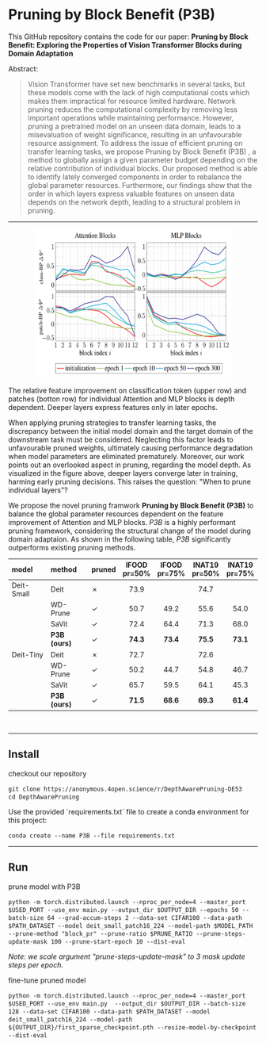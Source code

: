 # Pruning by Block Benefit (P3B)


This GitHub repository contains the code for our paper: **Pruning by Block Benefit: Exploring the Properties of Vision Transformer Blocks during Domain Adaptation**

 Abstract:
>Vision Transformer have set new benchmarks in several tasks, but these models come with the lack of high computational costs which makes them impractical for resource limited hardware. Network pruning reduces the computational complexity by removing less important operations while maintaining performance. However, pruning a pretrained model on an unseen data domain, leads to a misevaluation of weight significance, resulting in an unfavourable resource assignment. To address the issue of efficient pruning on transfer learning tasks, we propose Pruning by Block Benefit (P3B) , a method to globally assign a given parameter budget depending on the relative contribution of individual blocks. Our proposed method is able to identify lately converged components in order to rebalance the global parameter resources. Furthermore, our findings show that the order in which layers express valuable features on unseen data depends on the network depth, leading to a structural problem in pruning.
---


<p align="center">
<img src="fig/BlockPerformance_overTrainingEpochs.png"  width="400" height="300">
</p>
The relative feature improvement on classification token (upper row) and patches (botton row) for individual Attention and MLP blocks is depth dependent.
Deeper layers express features only in later epochs.

When applying pruning strategies to transfer learning tasks, the discrepancy between the initial model domain and the target domain of the downstream task must be considered.
Neglecting this factor leads to unfavourable pruned weights, ultimately causing performance degradation when model parameters are eliminated prematurely.
Moreover, our work points out an overlooked aspect in pruning, regarding the model depth.
As visualized in the figure above, deeper layers converge later in training, harming early pruning decisions.
This raises the question: "When to prune individual layers"?

We propose the novel pruning framwork **Pruning by Block Benefit (P3B)** to balance the global parameter resources dependent on the feature improvement of Attention and MLP blocks.
*P3B* is a highly performant pruning framework, considering the structural change of the model during domain adaptaion.
As shown in the following table, *P3B* significantly outperforms existing pruning methods.




 | model      | method         | pruned  | IFOOD <br> pr=50%   | IFOOD <br> pr=75%   | INAT19 <br> pr=50%  | INAT19 <br> pr=75%  |
 |:-----------|:---------------|:--------|:-------------------:|:-------------------:|:-------------------:|:-------------------:|
 | Deit-Small | Deit           | &cross; | 73.9                                     || 74.7                                     ||
 |            | WD-Prune       | &check; | 50.7                | 49.2                | 55.6                | 54.0                |
 |            | SaVit          | &check; | 72.4                | 64.4                | 71.3                | 68.0                |
 |            | **P3B (ours)** | &check; | **74.3**            | **73.4**            | **75.5**            | **73.1**            |
 | Deit-Tiny  | Deit           | &cross; | 72.7                                     || 72.6                                     ||
 |            | WD-Prune       | &check; | 50.2                | 44.7                | 54.8                | 46.7                |
 |            | SaVit          | &check; | 65.7                | 59.5                | 64.1                | 45.3                |
 |            | **P3B (ours)** | &check; | **71.5**            | **68.6**            | **69.3**            | **61.4**            |

<br>

---

## Install
<checkout repository>
checkout our repository

```
git clone https://anonymous.4open.science/r/DepthAwarePruning-DE53
cd DepthAwarePruning
```

<install environment>
Use the provided `requirements.txt` file to create a conda environment for this project: 

```
conda create --name P3B --file requirements.txt
```


---

## Run

prune model with P3B
```
python -m torch.distributed.launch --nproc_per_node=4 --master_port $USED_PORT --use_env main.py --output_dir $OUTPUT_DIR --epochs 50 --batch-size 64 --grad-accum-steps 2 --data-set CIFAR100 --data-path $PATH_DATASET --model deit_small_patch16_224 --model-path $MODEL_PATH --prune-method "block_pr" --prune-ratio $PRUNE_RATIO --prune-steps-update-mask 100 --prune-start-epoch 10 --dist-eval
```
*Note: we scale argument "prune-steps-update-mask" to 3 mask update steps per epoch.*

fine-tune pruned model
```
python -m torch.distributed.launch --nproc_per_node=4 --master_port $USED_PORT --use_env main.py  --output_dir $OUTPUT_DIR --batch-size 128 --data-set CIFAR100 --data-path $PATH_DATASET --model deit_small_patch16_224 --model-path ${OUTPUT_DIR}/first_sparse_checkpoint.pth --resize-model-by-checkpoint --dist-eval
```









